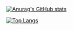 [![Anurag's GitHub stats](https://github-readme-stats.vercel.app/api?username=inqu0302&theme=dark)](https://github.com/anuraghazra/github-readme-stats)

[![Top Langs](https://github-readme-stats.vercel.app/api/top-langs/?username=inqu0302&theme=dark&layout=compact)](https://github.com/anuraghazra/github-readme-stats)
